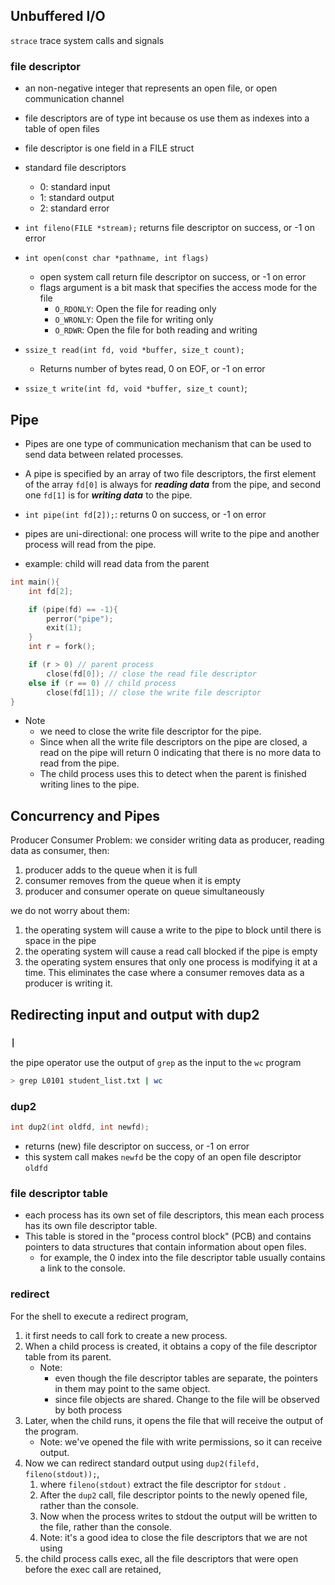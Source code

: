 ## Unbuffered I/O

`strace` trace system calls and signals
### file descriptor
- an non-negative integer that represents an open file, or open communication channel
- file descriptors are of type int because os use them as indexes into a table of open files
- file descriptor is one field in a FILE struct
- standard file descriptors
	- 0: standard input
	- 1: standard output
	- 2: standard error

- `int fileno(FILE *stream);`
	returns file descriptor on success, or -1 on error
- `int open(const char *pathname, int flags)`
	- open system call return file descriptor on success, or -1 on error
	- flags argument is a bit mask that specifies the access mode for the file
		- `O_RDONLY`: Open the file for reading only
		- `O_WRONLY`: Open the file for writing only
		- `O_RDWR`: Open the file for both reading and writing
- `ssize_t read(int fd, void *buffer, size_t count);`
	- Returns number of bytes read, 0 on EOF, or -1 on error
- `ssize_t write(int fd, void *buffer, size_t count)`;


## Pipe
- Pipes are one type of communication mechanism that can be used to send data between related processes.
-  A pipe is specified by an array of two file descriptors, the first element of the array `fd[0]` is always for ***reading data*** from the pipe, and second one `fd[1]` is for ***writing data*** to the pipe.
- `int pipe(int fd[2]);`: returns 0 on success, or -1 on error

- pipes are uni-directional: one process will write to the pipe and another process will read from the pipe.
- example: child will read data from the parent
```C
int main(){
	int fd[2];

	if (pipe(fd) == -1){
		perror("pipe");
		exit(1);
	}
	int r = fork();

	if (r > 0) // parent process
		close(fd[0]); // close the read file descriptor
	else if (r == 0) // child process
		close(fd[1]); // close the write file descriptor
}
```

- Note
	- we need to close the write file descriptor for the pipe.
	- Since when all the write file descriptors on the pipe are closed, a read on the pipe will return 0 indicating that there is no more data to read from the pipe. 
	- The child process uses this to detect when the parent is finished writing lines to the pipe.




## Concurrency and Pipes
Producer Consumer Problem:
we consider writing data as producer, reading data as consumer, then:
1. producer adds to the queue when it is full
2. consumer removes from the queue when it is empty
3. producer and consumer operate on queue simultaneously

we do not worry about them:
1. the operating system will cause a write to the pipe to block until there is space in the pipe
2. the operating system will cause a read call blocked if the pipe is empty
3.  the operating system ensures that only one process is modifying it at a time. This eliminates the case where a consumer removes data as a producer is writing it.




## Redirecting input and output with dup2

### `|` 

the pipe operator use the output of `grep` as the input to the `wc` program
```sh
> grep L0101 student_list.txt | wc
```

### dup2
```C
int dup2(int oldfd, int newfd);
```
- returns (new) file descriptor on success, or -1 on error
- this system call makes `newfd` be the copy of  an open file descriptor `oldfd`

### file descriptor table
- each process has its own set of file descriptors, this mean each process has its own file descriptor table.
- This table is stored in the "process control block" (PCB) and contains pointers to data structures that contain information about open files.
	- for example, the 0 index into the file descriptor table usually contains a link to the console.

### redirect
For the shell to execute a redirect program, 
1. it first needs to call fork to create a new process. 
2. When a child process is created, it obtains a copy of the file descriptor table from its parent.
	- Note:
		- even though the file descriptor tables are separate, the pointers in them may point to the same object.
		- since file objects are shared. Change to the file will be observed by both process
3. Later, when the child runs, it opens the file that will receive the output of the program.
	- Note: we've opened the file with write permissions, so it can receive output.
4. Now we can redirect standard output using `dup2(filefd, fileno(stdout));`, 
	1. where `fileno(stdout)` extract the file descriptor for `stdout` . 
	2. After the `dup2` call, file descriptor points to the newly opened file, rather than the console.
	3. Now when the process writes to stdout the output will be written to the file, rather than the console.
	4. Note: it's a good idea to close the file descriptors that we are not using
5. the child process calls exec, all the file descriptors that were open before the exec call are retained,